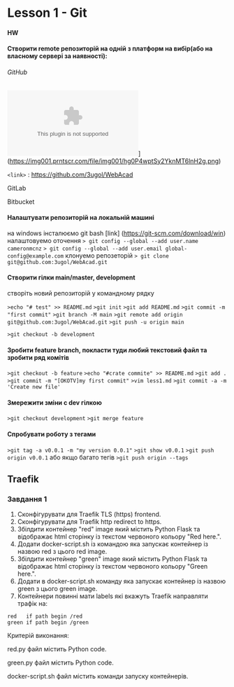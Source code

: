 # Lesson 1 - Git


#### HW

#### Створити remote репозиторій на одній з платформ на вибір(або на власному сервері за наявності):

###### GitHub

![](githab.com)](https://img001.prntscr.com/file/img001/hg0P4wptSy2YknMT6lnH2g.png)

`<link>` : <https://github.com/3ugol/WebAcad>

GitLab

Bitbucket

#### Налаштувати репозиторій на локальній машині

на windows
інсталюємо git bash [link] (https://git-scm.com/download/win)
налаштовуемо оточення
`> git config --global --add user.name cameronmcnz`
`> git config --global --add user.email global-config@example.com`
клонуемо репозеторій
`> git clone git@github.com:3ugol/WebAcad.git`
#### Створити гілки main/master, development
створіть новий репозиторій у командному рядку

`>echo "# test" >> README.md`
`>git init`
`>git add README.md`
`>git commit -m "first commit"`
`>git branch -M main`
`>git remote add origin git@github.com:3ugol/WebAcad.git`
`>git push -u origin main`

`>git checkout -b development`

#### Зробити feature branch, покласти туди любий текстовий файл та зробити ряд комітів
`>git checkout -b feature`
`>echo "#crate commite" >> README.md`
`>git add .`
`>git commit -m "[OKOTV]my first commit"`
`>vim less1.md`
`>git commit -a -m 'Create new file'`
#### Змережити зміни с dev гілкою
`>git checkout development`
`>git merge feature`
#### Спробувати роботу з тегами
`>git tag -a v0.0.1 -m "my version 0.0.1"`
`>git show v0.0.1`
`>git push origin v0.0.1`
або якщо багато тегів
`>git push origin --tags`





## Traefik

### Завдання 1

1. Сконфігурувати для Traefik TLS (https) frontend.
2. Сконфігурувати для Traefik http redirect to https.
3. Збілдити контейнер "red" image який містить Python Flask та відображає html сторінку із текстом червоного кольору "Red here.".
4. Додати docker-script.sh із командою яка запускає контейнер із назвою red з цього red image.
5. Збілдити контейнер "green" image який містить Python Flask та відображає html сторінку із текстом червоного кольору "Green here.".
6. Додати в docker-script.sh команду яка запускає контейнер із назвою green з цього green image.
5. Контейнери повинні мати labels які вкажуть Traefik направляти трафік на:
```
red   if path begin /red
green if path begin /green
```

Критерій виконання:

 red.py файл містить Python code.
 
 green.py файл містить Python code.
 
 docker-script.sh файл містить команди запуску контейнерів.



